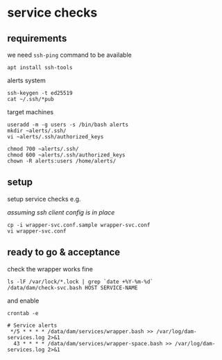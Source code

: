 # service checks

## requirements

we need `ssh-ping` command to be available

	apt install ssh-tools

alerts system

	ssh-keygen -t ed25519
	cat ~/.ssh/*pub

target machines

	useradd -m -g users -s /bin/bash alerts
	mkdir ~alerts/.ssh/
	vi ~alerts/.ssh/authorized_keys

	chmod 700 ~alerts/.ssh/
	chmod 600 ~alerts/.ssh/authorized_keys
	chown -R alerts:users /home/alerts/

## setup

setup service checks e.g.

_assuming ssh client config is in place_

	cp -i wrapper-svc.conf.sample wrapper-svc.conf
	vi wrapper-svc.conf

## ready to go & acceptance

check the wrapper works fine

    ls -lF /var/lock/*.lock | grep `date +%Y-%m-%d`
	/data/dam/check-svc.bash HOST SERVICE-NAME

and enable

```
crontab -e

# Service alerts
 */5 * * * * /data/dam/services/wrapper.bash >> /var/log/dam-services.log 2>&1
  43 * * * * /data/dam/services/wrapper-space.bash >> /var/log/dam-services.log 2>&1
```


